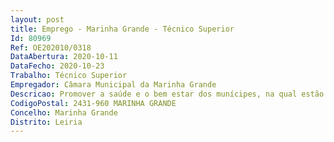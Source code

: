```yaml
--- 
layout: post
title: Emprego - Marinha Grande - Técnico Superior
Id: 80969
Ref: OE202010/0318
DataAbertura: 2020-10-11
DataFecho: 2020-10-23
Trabalho: Técnico Superior
Empregador: Câmara Municipal da Marinha Grande
Descricao: Promover a saúde e o bem estar dos munícipes, na qual estão incluídos os alunos  implementar e dinamizar programas de sensibilização e capacitação no âmbito da educação alimentar em ambiente pré escolar e escolar (1.º, 2.º, 3.º ciclo, secundário e ensino profissional)  colaborar na elaboração das cláusulas técnicas do Caderno de Encargos da Alimentação Escolar  realizar visitas de monitorização às diversas cantinas escolares, garantindo o cumprimento de boas práticas e do caderno de encargos em vigor  propor a alteração das ementas escolares  implementar e dinamizar programas de sensibilização e capacitação em instituições particulares de solidariedade social  colaborar com coletividades locais e clubes desportivos na potenciação de bons hábitos alimentares associados à prática do exercício físico  promover sessões de educação alimentar para diferentes grupos sócio económicos, nomeadamente através de palestras  colaborar com os serviços de saúde local na monitorização do estado de saúde da população  contribuir para a melhoria de hábitos alimentares dos trabalhadores do Município
CodigoPostal: 2431-960 MARINHA GRANDE
Concelho: Marinha Grande
Distrito: Leiria
--- 
```

